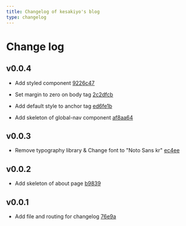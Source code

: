 ```yaml
---
title: Changelog of kesakiyo's blog
type: changelog
---
```


# Change log

## v0.0.4

- Add styled component [9226c47](https://github.com/kesakiyo/kesakiyo-blog/commit/ec4ee)

- Set margin to zero on body tag [2c2dfcb](https://github.com/kesakiyo/kesakiyo-blog/commit/2c2dfcb)

- Add default style to anchor tag [ed6fe1b](https://github.com/kesakiyo/kesakiyo-blog/commit/ed6fe1b)

- Add skeleton of global-nav component [af8aa64](https://github.com/kesakiyo/kesakiyo-blog/commit/af8aa64)

## v0.0.3

- Remove typography library & Change font to "Noto Sans kr" [ec4ee](https://github.com/kesakiyo/kesakiyo-blog/commit/ec4ee)

## v0.0.2

- Add skeleton of about page [b9839](https://github.com/kesakiyo/kesakiyo-blog/commit/b9839)

## v0.0.1

- Add file and routing for changelog [76e9a](https://github.com/kesakiyo/kesakiyo-blog/commit/76e9a)
